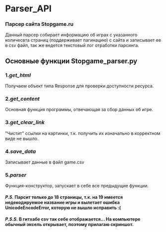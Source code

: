 # Parser_API
### Парсер сайта Stopgame.ru

Данный парсер собирает информацию об играх с указанного количесвта страниц (поддерживает пагинацию) с сайта и записывает ее в csv файл, так же ведется текстовый лог отработки парсинга.

## Основные функции Stopgame_parser.py
### 1.*get_html*
Получаем объект типа Response для проверки доступности ресурса.

### 2.*get_content*
Основная функция программы, отвечающая за сбор данных об игре.

### 3.*get_clear_link*
"Чистит" ссылки на картинки, т.к. получить их изначально в корректном виде не вышло.

### 4.*save_data*
Записывает данные в файл game.csv 

### 5.*parser*
Функция-конструктор, запускает в себе все предыдущие функции.


#### _P.S._ Парсит только до 18 страницы, т.к. на 19 имеется недекодируемое название игры и вылетает ошибка UnicodeEncodeError, которую не вышло исправить :(
#### _P.S.S._ В гитхабе csv так себе отображается... На компьютере обычный эксель открывает, поэтому прилагаю скриншот. 
